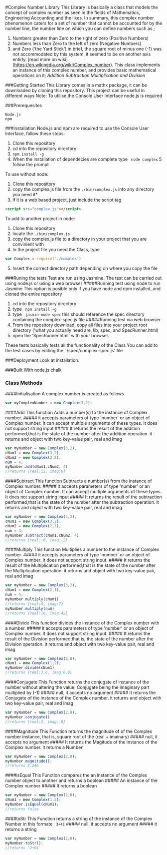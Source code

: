 #Complex Number Library
This Library is basically a class that models the concept of complex number
as seen in the fields of Mathematics, Engineering Accounting and the likes.
In summary, this complex number phenomenon caters for a set of number that 
cannot be accounted for by the number line, the number line on which you can 
define numbers such as ;
1. Numbers greater than Zero to the right of zero (Positive Numbers)
2. Numbers less than Zero to the left of zero (Negative Numbers)
3. and Zero ('the Yard Stick')
in brief, the square root of minus one (-1) was not accommodated by this system, it seemed to be on another axis entirly. [read more on wiki] (https://en.wikipedia.org/wiki/Complex_number).
This class implements an instance of this complex number, and provides basic mathematical operations on it;
*Addition*
*Subtraction*
*Multiplication*
*and Division*

###Getting Started
This Library comes in a mathx package, it can be downloaded by cloning this repository.
This project can be useful in different ways
Note: To utilise the Console User Interface node.js is required

###Prerequesites
```
Node.js
npm
```

###Installation
Node.js and npm are required to use the Console User Interface, follow these steps:
1. Clone this repository
2. cd into the repository directory
3. ```npm install -g ```
4. When the installation of dependecies are complete type ``` node complex```
5 follow the prompt

To use without node:
1. Clone this repository
2. copy the complex.js file from the ``` ./bin/complex.js ``` into any directory you need it*
3. if it is a web based project, just include the script tag
```html
<script src="complex.js"></script>
```

To add to another project in node:

1. Clone this repository
2. locate the ```./bin/complex.js```
3. copy the complex.js file to a directory in your project that you are convinient with
4. In the project file you need the Class, type
```javascript
var Complex = require('./complex')
```
5. Insert the correct directory path depending on where you copy the file

###Runing the tests
Test are run using Jasmine.
The test can be carried out using node.js or using a web browser
#####Running test using node to run Jasmine
This option is posible only if you have node and npm installed, and cloned the entire repository
1. cd into the repository directory
2. type ``` npm install -g```
2. type  ``` jasmin-node spec``` this should reference the spec directory containing the complex-spec.js file
#####Running test via web browser
1. From the repository download, copy all files into your project root directory ('what you actually need are, lib, spec, and SpecRunner.html)
2. open the 'SpecRunner.html' with your browser.

These tests basically tests all the functionality of the Class
You can add to the test cases by editing the './spec/complex-spec.js' file

###Deployment
Look at installation.

###Built With
node.js
chalk

### Class Methods
####Initialisation
A complex number is created as follows
```javascript
var myComplexNumber = new Complex(3,2);
```
####Add
This function Adds a number(s) to the instance of Complex number.
#####<parameters>
it accepts parameters of type 'number' or an object of Complex number. It can accept multiple arguments of these types. It does not support string input
#####<output>
It returns the result of the addition performed,that is the state of the number after the addition operation.
it returns and object with two key-value pair, real and imag
```javascript 
var myNumber = new Complex(3,2),
cNum1 = new Complex(3,2),
cNum2 = new Complex(2,2),
num = 4;
myNumber.add(cNum1,cNum2, 4)
//returns {real:12, imag:6}
```
####Subtract
This function Subtracts a number(s) from the instance of Complex number.
#####<parameters>
it accepts parameters of type 'number' or an object of Complex number. It can accept multiple arguments of these types. It does not support string input
#####<output>
It returns the result of the subtraction performed,that is the state of the number after the subtraction operation.
it returns and object with two key-value pair, real and imag
```javascript 
var myNumber = new Complex(3,2),
cNum1 = new Complex(3,2),
cNum2 = new Complex(2,2),
num = 4;
myNumber.subtract(cNum1,cNum2, 4)
//returns {real:-6, imag:-2}
```
####Multiply
This function Multiplies a number to the instance of Complex number.
#####<parameters>
it accepts parameters of type 'number' or an object of Complex number. It does not support string input.
#####<output>
It returns the result of the Multiplication performed,that is the state of the number after the Multiplication operation.
it returns and object with two key-value pair, real and imag
```javascript 
var myNumber = new Complex(3,2),
cNum1 = new Complex(2,1),
num = 4;
myNumber.multiply(cNum1)
//returns {real:4, imag:7}
myNumber.multiply(num)
//returns {real:16, imag:42}
```
####Divide 
This function divides the instance of the Complex number with a number.
#####<parameters>
it accepts parameters of type 'number' or an object of Complex number. It does not support string input.
#####<output>
It returns the result of the Division performed,that is, the state of the number after the Division operation.
it returns and object with two key-value pair, real and imag
```javascript 
var myNumber = new Complex(2,8),
cNum1 = new Complex(1,2);
myNumber.divide(cNum1)
//returns {real:3.6, imag:0.8}
```
####Conjugate
This Function returns the conjugate of instance of the number without altering the value. Conjugate being the imaginary part multiplied by (-1)
#####<parameters>
null, it accepts no argument
#####<output>
It returns the Conjugate of the instance of the  Complex number.
it returns and object with two key-value pair, real and imag
```javascript 
var myNumber = new Complex(2,8),
myNumber.conjugate()
//returns {real:2, imag:-8}
```
####Magnitude
This Function returns the magnitude of of the Complex number instance, that is, square root of the (real + imainary)
#####<parameters>
null, it accepts no argument
#####<output>
It returns the Magitude of the instance of the  Complex number.
it returns a Number
```javascript 
var myNumber = new Complex(2,8);
myNumber.magnitude();
//returns 8.246
```
####isEqual
This Function compares the an instance of the Complex number object to another and returns a boolean
#####<parameters>
An instance of the Complex number 
#####<output>
It returns a boolean
```javascript 
var myNumber = new Complex(2,8),
cNum1 = new Complex(1,2);
myNumber.isEqual(cNum1);
//returns false
```
####toStr
This Function returns a string of the instance of the Complex Number in this formate  ``` 3+4i``` 
#####<parameters>
null, it accepts no argument 
#####<output>
it returns a string 
```javascript 
var myNumber = new Complex(2,8);
myNumber.toStr();
//returns '2+8i'
```




  


